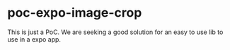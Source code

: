 # poc-expo-image-crop
This is just a PoC. We are seeking a good solution for an easy to use lib to use in a expo app.
